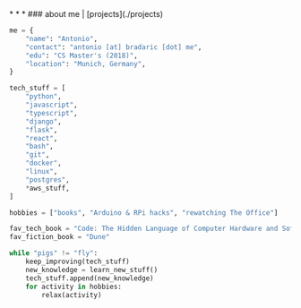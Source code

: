 <title>Antonio Bradaric</title>
* * *
### about me   |   [projects](./projects)

```python
me = {
    "name": "Antonio",
    "contact": "antonio [at] bradaric [dot] me",
    "edu": "CS Master's (2018)",
    "location": "Munich, Germany",
}

tech_stuff = [
    "python",
    "javascript",
    "typescript",
    "django",
    "flask",
    "react",
    "bash",
    "git",
    "docker",
    "linux",
    "postgres",
    *aws_stuff,
]

hobbies = ["books", "Arduino & RPi hacks", "rewatching The Office"]

fav_tech_book = "Code: The Hidden Language of Computer Hardware and Software"
fav_fiction_book = "Dune"

while "pigs" != "fly":
    keep_improving(tech_stuff)
    new_knowledge = learn_new_stuff()
    tech_stuff.append(new_knowledge)
    for activity in hobbies:
        relax(activity)
```
<script>console.log('test')</script>
